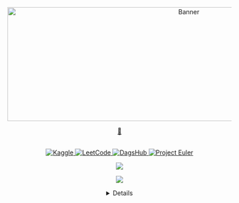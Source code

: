 <p align="center">
  <img src="img/hello.gif" alt="Banner" height='256px' width="800px">
</p>

<a href="https://huggingface.co/joshuarwanda">
  <p align="center">
    <b>🤗</b>
  </p>
</a>

<p align="center">
<br>
<!--     <a href="https://www.linkedin.com/in/joshua-rwanda-a902b51a6">
        <img src="https://img.shields.io/badge/LinkedIn-purple?style=flat-square&logo=linkedin" alt="LinkedIn">
    </a> --> 
    <a href="https://www.kaggle.com/joshuarwanda">
        <img src="https://img.shields.io/badge/Kaggle-purple?style=flat-square&logo=kaggle" alt="Kaggle">
    </a>
    <a href="https://leetcode.com/joshuarwanda/">
        <img src="https://img.shields.io/badge/LeetCode-purple?style=flat-square&logo=LeetCode" alt="LeetCode">
    </a>
    <a href="https://dagshub.com/joshuarwanda">
        <img src="https://img.shields.io/badge/DagsHub-purple?style=flat-square&logo=dagshub" alt="DagsHub">
    </a>
    <a href="https://projecteuler.net/profile/joshuarwanda.png">
        <img src="https://img.shields.io/badge/ProjectEuler-purple?style=flat-square&logo=dagshub" alt="Project Euler">
    </a>
<p>

<p align="center">
  <a href="https://github.com/joshuarwanda">
    <img src="https://komarev.com/ghpvc/?username=joshuarwanda&color=blue&style=flat)" />
  </a>
</p>

<p align="center">
  <img src="https://github-readme-stats.vercel.app/api?username=joshuarwanda&show_icons=true&theme=dark">
</p>

<p align="center">
<Details align="center">
  <summary align="center">Details</summary>
  <div align="center">
    <a href="https://github.com/joshuarwanda">
      <img src="http://github-profile-summary-cards.vercel.app/api/cards/profile-details?username=joshuarwanda&theme=transparent" />
    </a>
    <a href="https://git.io/streak-stats">
      <img src="https://streak-stats.demolab.com?user=joshuarwanda&theme=dark&exclude_days=Sun" alt="GitHub Streak" />
    </a>
    <a href="https://github.com/joshuarwanda">
      <img src="http://github-profile-summary-cards.vercel.app/api/cards/stats?username=joshuarwanda&theme=transparent" />
    </a>
    <a href="https://github.com/joshuarwanda">
      <img src="https://github-readme-stats.vercel.app/api/top-langs/?username=joshuarwanda&langs_count=10&exclude_repo=&hide=layout=default&card_width=699&hide_border=true&theme=transparent" />
    </a>
  </div>
</Details>
